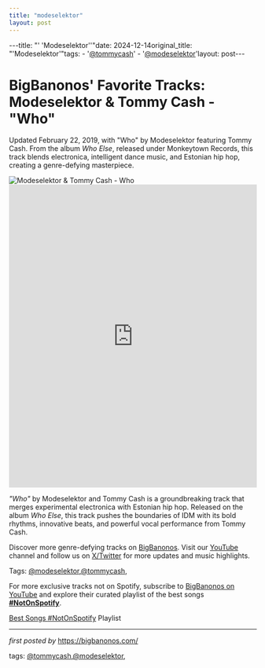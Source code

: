 ```yaml
---
title: "modeselektor"
layout: post
---
```

---title: "' 'Modeselektor''"date: 2024-12-14original_title: "'Modeselektor'"tags:  - '[@tommycash](/tags/tommycash/)'  - '[@modeselektor](/tags/modeselektor/)'layout: post---<!-- Post Title --><h1 >BigBanonos' Favorite Tracks: Modeselektor & Tommy Cash - "Who"</h1> <!-- Introductory Text --><p >Updated February 22, 2019, with "Who" by Modeselektor featuring Tommy Cash. From the album <em>Who Else</em>, released under Monkeytown Records, this track blends electronica, intelligent dance music, and Estonian hip hop, creating a genre-defying masterpiece.</p> <!-- Featured Image --><div > <img src="https://upload.wikimedia.org/wikipedia/commons/b/bc/Press_Pic_0125asw_modeselektor_2018_photo_birgit_kaulfuss.jpg" alt="Modeselektor & Tommy Cash - Who" /></div> <!-- YouTube Video Embed --><div > <iframe width="100%" height="617" src="https://www.youtube.com/embed/Y5pPkCc3dLM" title="Who" frameborder="0" allow="accelerometer; autoplay; clipboard-write; encrypted-media; gyroscope; picture-in-picture; web-share" referrerpolicy="strict-origin-when-cross-origin" allowfullscreen></iframe></div> <!-- Song Information --><div > <p><em>"Who"</em> by Modeselektor and Tommy Cash is a groundbreaking track that merges experimental electronica with Estonian hip hop. Released on the album <em>Who Else</em>, this track pushes the boundaries of IDM with its bold rhythms, innovative beats, and powerful vocal performance from Tommy Cash.</p></div> <!-- Footer Links --><div > <p>Discover more genre-defying tracks on <a href="https://bigbanonos.com/" target="_blank">BigBanonos</a>. Visit our <a href="https://www.youtube.com/[@BigBanonos](/tags/BigBanonos/)" target="_blank">YouTube</a> channel and follow us on <a href="https://x.com/bigbanonos" target="_blank">X/Twitter</a> for more updates and music highlights.</p></div> <!-- Tags --><p >Tags: [@modeselektor](/tags/modeselektor/),[@tommycash](/tags/tommycash/),</p><!--Subscribe and Playlist Links--><div>    <p>For more exclusive tracks not on Spotify, subscribe to <a href="https://www.youtube.com/[@BigBanonos](/tags/BigBanonos/)" target="_blank">BigBanonos on YouTube</a> and explore their curated playlist of the best songs <strong>[#NotOnSpotify](/tags/NotOnSpotify/)</strong>.</p>    <p><a href="https://www.youtube.com/playlist?list=PLtuNtuTatqI0kFahUCbtbfenC_ET5O_tr" target="_blank">Best Songs [#NotOnSpotify](/tags/NotOnSpotify/) Playlist<br /></a></p></div><hr /><p><em>first posted by</em> <a href="https://bigbanonos.com/" rel="noopener" target="_new">https://bigbanonos.com/</a></p><p>tags: [@tommycash](/tags/tommycash/),[@modeselektor](/tags/modeselektor/),</p>
